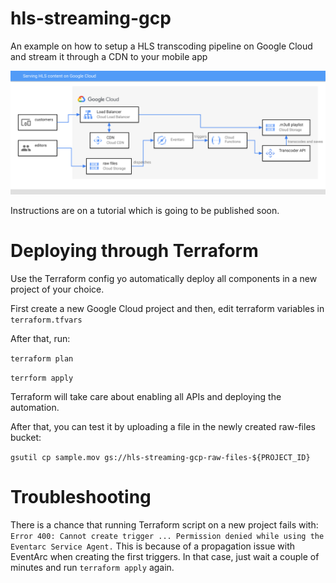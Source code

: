 # hls-streaming-gcp

An example on how to setup a HLS transcoding pipeline on Google Cloud and stream it through a CDN to your mobile app

![Architecture Diagram](./architecture_diagram.svg)

Instructions are on a tutorial which is going to be published soon.

# Deploying through Terraform

Use the Terraform config yo automatically deploy all components in a new project of your choice.

First create a new Google Cloud project and then, edit terraform variables in `terraform.tfvars`

After that, run:

`terraform plan`

`terrform apply`

Terraform will take care about enabling all APIs and deploying the automation.

After that, you can test it by uploading a file in the newly created raw-files bucket:

`gsutil cp sample.mov gs://hls-streaming-gcp-raw-files-${PROJECT_ID}`


# Troubleshooting

There is a chance that running Terraform script on a new project fails with: `Error 400: Cannot create trigger ... Permission denied while using the Eventarc Service Agent.`
This is because of a propagation issue with EventArc when creating the first triggers. In that case, just wait a couple of minutes and run `terraform apply` again. 


